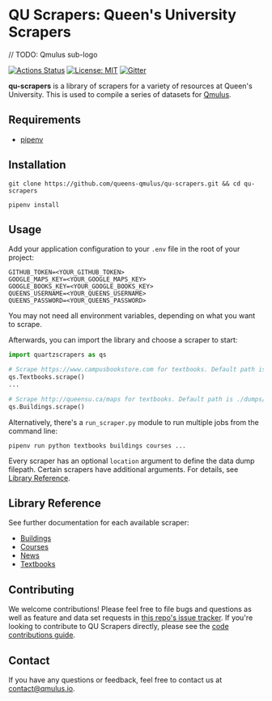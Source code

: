 # QU Scrapers: Queen's University Scrapers

// TODO: Qmulus sub-logo

[![Actions Status](https://github.com/queens-qmulus/qu-scrapers/workflows/Python%20application%0A/badge.svg)](https://github.com/queens-qmulus/qu-scrapers/actions)
[![License: MIT](https://img.shields.io/badge/License-MIT-yellow.svg)](https://opensource.org/licenses/MIT)
[![Gitter](https://img.shields.io/gitter/room/queens-qmulus/community)](https://gitter.im/queens-qmulus/community)

**qu-scrapers** is a library of scrapers for a variety of resources at Queen's University. This is used to compile a series of datasets for [Qmulus](https://github.com/queens-qmulus/qmulus).

## Requirements
- [pipenv](https://github.com/pypa/pipenv)

## Installation

```
git clone https://github.com/queens-qmulus/qu-scrapers.git && cd qu-scrapers

pipenv install
```

## Usage
Add your application configuration to your `.env` file in the root of your project:

```
GITHUB_TOKEN=<YOUR_GITHUB_TOKEN>
GOOGLE_MAPS_KEY=<YOUR_GOOGLE_MAPS_KEY>
GOOGLE_BOOKS_KEY=<YOUR_GOOGLE_BOOKS_KEY>
QUEENS_USERNAME=<YOUR_QUEENS_USERNAME>
QUEENS_PASSWORD=<YOUR_QUEENS_PASSWORD>
```

You may not need all environment variables, depending on what you want to scrape.

Afterwards, you can import the library and choose a scraper to start:

```python
import quartzscrapers as qs

# Scrape https://www.campusbookstore.com for textbooks. Default path is './dumps/textbooks'
qs.Textbooks.scrape()
...

# Scrape http://queensu.ca/maps for textbooks. Default path is ./dumps/buildings'
qs.Buildings.scrape()
```

Alternatively, there's a `run_scraper.py` module to run multiple jobs from the command line:

`pipenv run python textbooks buildings courses ...`

Every scraper has an optional `location` argument to define the data dump filepath. Certain scrapers have additional arguments. For details, see [Library Reference](#library-reference).

## Library Reference

See further documentation for each available scraper:

- [Buildings](quartzscrapers/scrapers/buildings/README.md)
- [Courses](quartzscrapers/scrapers/courses/README.md)
- [News](quartzscrapers/scrapers/news/README.md)
- [Textbooks](quartzscrapers/scrapers/textbooks/README.md)

## Contributing
We welcome contributions! Please feel free to file bugs and questions as well as feature and data set requests in [this repo's issue tracker](https://github.com/queens-qmulus/qu-scrapers/issues).
If you're looking to contribute to QU Scrapers directly, please see the [code contributions guide](CONTRIBUTING.md).

## Contact
If you have any questions or feedback, feel free to contact us at contact@qmulus.io.
